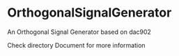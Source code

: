 # OrthogonalSignalGenerator
An Orthogonal Signal Generator based on dac902 

Check directory Document for more information
